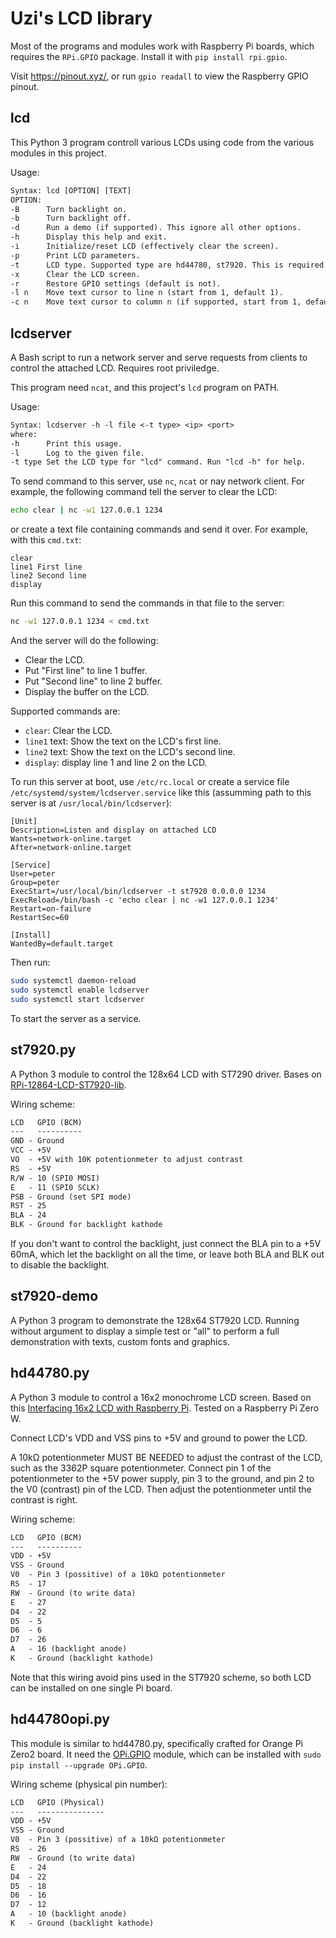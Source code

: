# Uzi's LCD library

Most of the programs and modules work with Raspberry Pi boards, which requires the `RPi.GPIO` package. Install it with `pip install rpi.gpio`.

Visit https://pinout.xyz/, or run `gpio readall` to view the Raspberry GPIO pinout.

## lcd

This Python 3 program controll various LCDs using code from the various modules in this project. 

Usage:

```txt
Syntax: lcd [OPTION] [TEXT]
OPTION:
-B      Turn backlight on.
-b      Turn backlight off.
-d      Run a demo (if supported). This ignore all other options.
-h      Display this help and exit.
-i      Initialize/reset LCD (effectively clear the screen).
-p      Print LCD parameters.
-t      LCD type. Supported type are hd44780, st7920. This is required.
-x      Clear the LCD screen.
-r      Restore GPIO settings (default is not).
-l n    Move text cursor to line n (start from 1, default 1).
-c n    Move text cursor to column n (if supported, start from 1, default 1).
```

## lcdserver

A Bash script to run a network server and serve requests from clients to control the attached LCD. Requires root priviledge.

This program need `ncat`, and this project's `lcd` program on PATH.

Usage:

```txt
Syntax: lcdserver -h -l file <-t type> <ip> <port>
where:
-h      Print this usage.
-l      Log to the given file.
-t type Set the LCD type for "lcd" command. Run "lcd -h" for help.
```

To send command to this server, use `nc`, `ncat` or nay network client. For example, the following command tell the server to clear the LCD:

```sh
echo clear | nc -w1 127.0.0.1 1234
```

or create a text file containing commands and send it over. For example, with this `cmd.txt`:

```
clear
line1 First line
line2 Second line
display
```

Run this command to send the commands in that file to the server:

```sh
nc -w1 127.0.0.1 1234 < cmd.txt
```

And the server will do the following:

- Clear the LCD.
- Put "First line" to line 1 buffer.
- Put "Second line" to line 2 buffer.
- Display the buffer on the LCD.

Supported commands are:

- `clear`: Clear the LCD.
- `line1` text: Show the text on the LCD's first line.
- `line2` text: Show the text on the LCD's second line.
- `display`: display line 1 and line 2 on the LCD.

To run this server at boot, use `/etc/rc.local` or create a service file `/etc/systemd/system/lcdserver.service` like this (assumming path to this server is at `/usr/local/bin/lcdserver`):

```systemd
[Unit]
Description=Listen and display on attached LCD
Wants=network-online.target
After=network-online.target

[Service]
User=peter
Group=peter
ExecStart=/usr/local/bin/lcdserver -t st7920 0.0.0.0 1234
ExecReload=/bin/bash -c 'echo clear | nc -w1 127.0.0.1 1234'
Restart=on-failure
RestartSec=60

[Install]
WantedBy=default.target
```

Then run:

```sh
sudo systemctl daemon-reload
sudo systemctl enable lcdserver
sudo systemctl start lcdserver
```

To start the server as a service.

## st7920.py

A Python 3 module to control the 128x64 LCD with ST7290 driver. Bases on [RPi-12864-LCD-ST7920-lib](https://github.com/SrBrahma/RPi-12864-LCD-ST7920-lib).

Wiring scheme:

```txt
LCD   GPIO (BCM)
---   ----------
GND - Ground
VCC - +5V
VO  - +5V with 10K potentionmeter to adjust contrast
RS  - +5V
R/W - 10 (SPI0 MOSI)
E   - 11 (SPI0 SCLK)
PSB - Ground (set SPI mode)
RST - 25
BLA - 24
BLK - Ground for backlight kathode
```

If you don't want to control the backlight, just connect the BLA pin to a +5V 60mA, which let the backlight on all the time, or leave both BLA and BLK out to disable the backlight.

## st7920-demo

A Python 3 program to demonstrate the 128x64 ST7920 LCD. Running without argument to display a simple test or "all" to perform a full demonstration with texts, custom fonts and graphics.

## hd44780.py

A Python 3 module to control a 16x2 monochrome LCD screen. Based on this [Interfacing 16x2 LCD with Raspberry Pi](https://www.electronicshub.org/interfacing-16x2-lcd-with-raspberry-pi/). Tested on a Raspberry Pi Zero W.

Connect LCD's VDD and VSS pins to +5V and ground to power the LCD.

A 10kΩ potentionmeter MUST BE NEEDED to adjust the contrast of the LCD, such as the 3362P square potentionmeter. Connect pin 1 of the potentionmeter to the +5V power supply, pin 3 to the ground, and pin 2 to the V0 (contrast) pin of the LCD. Then adjust the potentionmeter until the contrast is right.

Wiring scheme:

```txt
LCD   GPIO (BCM)
---   ----------
VDD - +5V
VSS - Ground
V0  - Pin 3 (possitive) of a 10kΩ potentionmeter 
RS  - 17
RW  - Ground (to write data)
E   - 27
D4  - 22
D5  - 5
D6  - 6
D7  - 26
A   - 16 (backlight anode) 
K   - Ground (backlight kathode)
```

Note that this wiring avoid pins used in the ST7920 scheme, so both LCD can be
installed on one single Pi board.

## hd44780opi.py

This module is similar to hd44780.py, specifically crafted for Orange Pi Zero2 board. It need the [OPi.GPIO](https://opi-gpio.readthedocs.io/en/latest/) module, which can be installed with `sudo pip install --upgrade OPi.GPIO`.

Wiring scheme (physical pin number):

```txt
LCD   GPIO (Physical)
---   ---------------
VDD - +5V
VSS - Ground
V0  - Pin 3 (possitive) of a 10kΩ potentionmeter 
RS  - 26
RW  - Ground (to write data)
E   - 24
D4  - 22
D5  - 18
D6  - 16
D7  - 12
A   - 10 (backlight anode) 
K   - Ground (backlight kathode)
```
